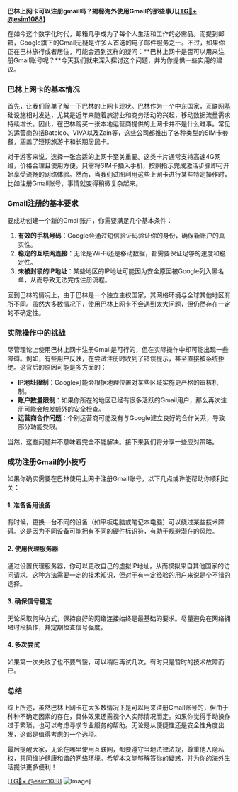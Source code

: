 **巴林上网卡可以注册gmail吗？揭秘海外使用Gmail的那些事儿[[TG💪+ @esim1088](https://t.me/s/esim1088)]**

在如今这个数字化时代，邮箱几乎成为了每个人生活和工作的必需品。而提到邮箱，Google旗下的Gmail无疑是许多人首选的电子邮件服务之一。不过，如果你正在巴林旅行或者居住，可能会遇到这样的疑问：**巴林上网卡是否可以用来注册Gmail账号呢？**今天我们就来深入探讨这个问题，并为你提供一些实用的建议。

### 巴林上网卡的基本情况

首先，让我们简单了解一下巴林的上网卡现状。巴林作为一个中东国家，互联网基础设施相对发达，尤其是近年来随着旅游业和商务活动的兴起，移动数据流量需求持续增长。因此，在巴林购买一张本地运营商提供的上网卡并不是什么难事。常见的运营商包括Batelco、VIVA以及Zain等，这些公司都推出了各种类型的SIM卡套餐，涵盖了短期旅游卡和长期居民卡。

对于游客来说，选择一张合适的上网卡至关重要。这类卡片通常支持高速4G网络，价格合理且使用方便。只需将SIM卡插入手机，按照指示完成激活步骤即可开始享受流畅的网络体验。然而，当我们试图利用这些上网卡进行某些特定操作时，比如注册Gmail账号，事情就变得稍微复杂起来。

### Gmail注册的基本要求

要成功创建一个新的Gmail账户，你需要满足几个基本条件：

1. **有效的手机号码**：Google会通过短信验证码验证你的身份，确保新账户的真实性。
2. **稳定的互联网连接**：无论是Wi-Fi还是移动数据，都需要保证足够的速度和稳定性。
3. **未被封锁的IP地址**：某些地区的IP地址可能因为安全原因被Google列入黑名单，从而导致无法完成注册流程。

回到巴林的情况上，由于巴林是一个独立主权国家，其网络环境与全球其他地区有所不同。虽然大多数情况下，使用巴林上网卡不会遇到太大问题，但仍然存在一定的不确定性。

### 实际操作中的挑战

尽管理论上使用巴林上网卡注册Gmail是可行的，但在实际操作中却可能出现一些障碍。例如，有些用户反映，在尝试注册时收到了错误提示，甚至直接被系统拒绝。这背后的原因可能是多方面的：

- **IP地址限制**：Google可能会根据地理位置对某些区域实施更严格的审核机制。
- **账户数量限制**：如果你所在的地区已经有很多活跃的Gmail用户，那么再次注册可能会触发额外的安全检查。
- **运营商合作问题**：个别运营商可能没有与Google建立良好的合作关系，导致部分功能受限。

当然，这些问题并不意味着完全不能解决。接下来我们将分享一些应对策略。

### 成功注册Gmail的小技巧

如果你确实需要在巴林使用上网卡注册Gmail账号，以下几点或许能帮助你顺利过关：

#### 1. 准备备用设备
有时候，更换一台不同的设备（如平板电脑或笔记本电脑）可以绕过某些技术障碍。这是因为不同设备可能拥有不同的硬件标识符，有助于规避潜在的风险。

#### 2. 使用代理服务器
通过设置代理服务器，你可以更改自己的虚拟IP地址，从而模拟来自其他国家的访问请求。这种方法需要一定的技术知识，但对于有一定经验的用户来说是个不错的选择。

#### 3. 确保信号稳定
无论采取何种方式，保持良好的网络连接始终是最基础的要求。尽量避免在网络拥堵时段操作，并定期检查信号强度。

#### 4. 多次尝试
如果第一次失败了也不要气馁，可以稍后再试几次。有时只是暂时的技术故障而已。

### 总结

综上所述，虽然巴林上网卡在大多数情况下是可以用来注册Gmail账号的，但由于种种不确定因素的存在，具体效果还需视个人实际情况而定。如果你觉得手动操作过于繁琐，也可以考虑寻求专业服务的帮助。无论是从便捷性还是安全性角度出发，这都是值得考虑的一个选项。

最后提醒大家，无论在哪里使用互联网，都要遵守当地法律法规，尊重他人隐私权，共同维护健康和谐的网络环境。希望本文能够解答你的疑惑，并为你的海外生活提供更多便利！

[[TG💪+ @esim1088](https://t.me/s/esim1088) ![Image](https://i.postimg.cc/4NQfJmqS/Snipaste-2025-05-13-00-14-12.png)]
